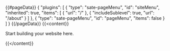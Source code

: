 {{#pageData}}
{
    "plugins": [
        {
            "type": "sate-pageMenu",
            "id": "siteMenu",
            "inherited": true,
            "items": [
                {
                    "url": "/"
                },
                {
                    "includeSublevel": true,
                    "url": "/about"
                }
            ]
        },
        {
            "type": "sate-pageMenu",
            "id": "pageMenu",
            "items": false
        }
    ]
}
{{/pageData}}
{{<content}}

Start building your website here.

{{</content}}
